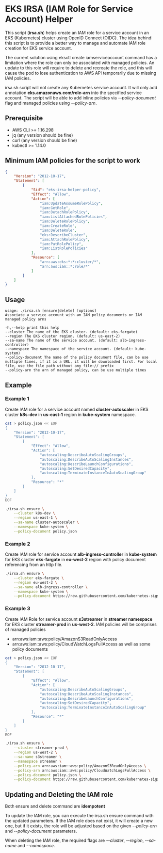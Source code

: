 # EKS IRSA (IAM Role for Service Account) Helper

This script (**irsa.sh**) helps create an IAM role for a service account in an EKS (Kubernetes) cluster using OpenID Connect (OIDC). The idea behind this script is to provide a better way to manage and automate IAM role creation for EKS service account. 

The current solution using eksctl create iamserviceaccount command has a limitation where the role can only be associated with managed policies. An update to this role will require to delete and recreate the role, and this will cause the pod to lose authentication to AWS API temporarily due to missing IAM policies.

irsa.sh script will not create any Kubernetes service account. It will only add annotation **eks.amazonaws.com/role-arn** into the specified service account. The script will be able to add inline policies via *--policy-document* flag and managed policies using *--policy-arn*.

## Prerequisite
- AWS CLI >= 1.16.298
- jq (any version should be fine)
- curl (any version should be fine)
- kubectl >= 1.14.0

## Minimum IAM policies for the script to work
```json
{
    "Version": "2012-10-17",
    "Statement": [
        {
            "Sid": "eks-irsa-helper-policy",
            "Effect": "Allow",
            "Action": [
                "iam:UpdateAssumeRolePolicy",
                "iam:GetRole",
                "iam:DetachRolePolicy",
                "iam:ListAttachedRolePolicies",
                "iam:DeleteRolePolicy",
                "iam:CreateRole",
                "iam:DeleteRole",
                "eks:DescribeCluster",
                "iam:AttachRolePolicy",
                "iam:PutRolePolicy",
                "iam:ListRolePolicies"
            ],
            "Resource": [
                "arn:aws:eks:*:*:cluster/*",
                "arn:aws:iam::*:role/*"
            ]
        }
    ]
}
```

## Usage
```text
usage: ./irsa.sh [ensure|delete] [options]
Associate a service account with an IAM policy documents or IAM managed policy arns

-h,--help print this help
--cluster The name of the EKS cluster. (default: eks-fargate)
--region The EKS cluster region. (default: us-east-2)
--sa-name The name of the service account. (default: alb-ingress-controller)
--namespace The namespace of the service account. (default: kube-system)
--policy-document The name of the policy document file, can be use multiple times, if it is a URL, it will be downloaded first. For local file, use the file path without any file:// prefix
--policy-arn the arn of managed policy, can be use multiple times
```

## Example
### Example 1
Create IAM role for a service account named **cluster-autoscaler** in EKS cluster **k8s-dev** in **us-east-1** region in **kube-system** namespace.

```bash
cat > policy.json << EOF
{
    "Version": "2012-10-17",
    "Statement": [
        {
            "Effect": "Allow",
            "Action": [
                "autoscaling:DescribeAutoScalingGroups",
                "autoscaling:DescribeAutoScalingInstances",
                "autoscaling:DescribeLaunchConfigurations",
                "autoscaling:SetDesiredCapacity",
                "autoscaling:TerminateInstanceInAutoScalingGroup"
            ],
            "Resource": "*"
        }
    ]
}
EOF

./irsa.sh ensure \
    --cluster k8s-dev \
    --region us-east-1 \
    --sa-name cluster-autoscaler \
    --namespace kube-system \
    --policy-document policy.json
```

### Example 2
Create IAM role for service account **alb-ingress-controller** in **kube-system** for EKS cluster **eks-fargate** in **eu-west-2** region with policy document referencing from an http file.

```bash
./irsa.sh ensure \
    --cluster eks-fargate \
    --region eu-west-2 \
    --sa-name alb-ingress-controller \
    --namespace kube-system \
    --policy-document https://raw.githubusercontent.com/kubernetes-sigs/aws-alb-ingress-controller/master/docs/examples/iam-policy.json
```

### Example 3
Create IAM Role for service account **s3streamer** in **streamer namespace** for EKS cluster **streamer-prod** in **us-west-2**. IAM policies will be comprises of managed policies
- arn:aws:iam::aws:policy/AmazonS3ReadOnlyAccess
- arn:aws:iam::aws:policy/CloudWatchLogsFullAccess
as well as some policy documents

```bash
cat > policy.json << EOF
{
    "Version": "2012-10-17",
    "Statement": [
        {
            "Effect": "Allow",
            "Action": [
                "autoscaling:DescribeAutoScalingGroups",
                "autoscaling:DescribeAutoScalingInstances",
                "autoscaling:DescribeLaunchConfigurations",
                "autoscaling:SetDesiredCapacity",
                "autoscaling:TerminateInstanceInAutoScalingGroup"
            ],
            "Resource": "*"
        }
    ]
}
EOF

./irsa.sh ensure \
    --cluster streamer-prod \
    --region us-west-2 \
    --sa-name s3streamer \
    --namespace streamer \
    --policy-arn arn:aws:iam::aws:policy/AmazonS3ReadOnlyAccess \
    --policy-arn arn:aws:iam::aws:policy/CloudWatchLogsFullAccess \
    --policy-document policy.json \
    --policy-document https://raw.githubusercontent.com/kubernetes-sigs/aws-alb-ingress-controller/master/docs/examples/iam-policy.json
```
## Updating and Deleting the IAM role
Both ensure and delete command are **idempotent** 

To update the IAM role, you can execute the irsa.sh ensure command with the updated parameters. If the IAM role does not exist, it will create a new one, but if it exists, the role will be adjusted based on the given *--policy-arn* and *--policy-document* parameters.

When deleting the IAM role, the required flags are *--cluster*, *--region*, *--sa-name* and *--namespace*.
